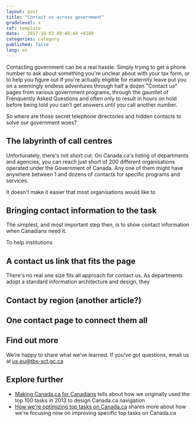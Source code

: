 ```yaml
---
layout: post
title: "Contact us across government"
gradelevel: x
ref: template
date:   2017-10-03 09:48:44 +0100
categories: category
published: false
lang: en
---
```


Contacting government can be a real hassle. Simply trying to get a phone number to ask about something you're unclear about with your tax form, or to help you figure out if you're actually eligible for maternity leave put you on a seemingly endless adventures through half a dozen "Contact us" pages from various government programs, through the gauntlet of Frenquently Asked Questions and often only to result in hours on hold before being told you can't get answers until you call another number.

So where are those secret telephone directories and hidden contacts to solve our government woes?

## The labyrinth of call centres

Unfortunately, there's not short cut. On Canada.ca's listing of departments and agencies, you can reach just short of 200 different organisations operated under the Government of Canada. Any one of them might have anywhere between 1 and dozens of contacts for specific programs and services.

It doesn't make it easier that most organisations would like to 

## Bringing contact information to the task

The simplest, and most important step then, is to show contact information when Canadians need it.

To help institutions 



## A contact us link that fits the page

There's no real one size fits all approach for contact us. As departments adopt a standard information architecture and design, they 


##


## Contact by region (another article?)

## One contact page to connect them all




## Find out more

We’re happy to share what we’ve learned. If you’ve got questions, email us at ux.eu@tbs-sct.gc.ca

## Explore further

* [Making Canada.ca for Canadians]() tells about how we originally used the top 100 tasks in 2013 to design Canada.ca navigation
* [How we're optimizing top tasks on Canada.ca](https://canada-ca.github.io/category/2017/08/21/optimization-overview.html) shares more about how we're focusing now on improving specific top tasks on Canada.ca
